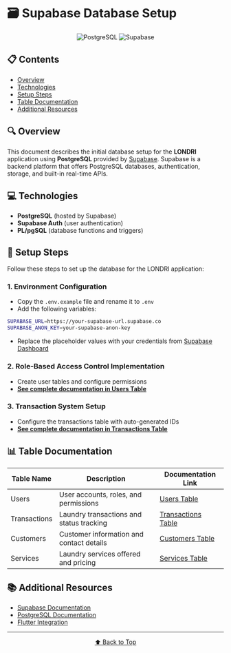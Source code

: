 # 🗃️ Supabase Database Setup

<div align="center">
  <img src="https://img.shields.io/badge/PostgreSQL-316192?style=for-the-badge&logo=postgresql&logoColor=white" alt="PostgreSQL"/>
  <img src="https://img.shields.io/badge/Supabase-3ECF8E?style=for-the-badge&logo=supabase&logoColor=white" alt="Supabase"/>
</div>

## 📋 Contents

- [Overview](#overview)
- [Technologies](#technologies)
- [Setup Steps](#setup-steps)
- [Table Documentation](#table-documentation)
- [Additional Resources](#additional-resources)

## 🔍 Overview

This document describes the initial database setup for the **LONDRI** application using
**PostgreSQL** provided by [Supabase](https://supabase.com/). Supabase is a backend platform that
offers PostgreSQL databases, authentication, storage, and built-in real-time APIs.

## 💻 Technologies

- **PostgreSQL** (hosted by Supabase)
- **Supabase Auth** (user authentication)
- **PL/pgSQL** (database functions and triggers)

## 🚀 Setup Steps

Follow these steps to set up the database for the LONDRI application:

### 1. Environment Configuration

- Copy the `.env.example` file and rename it to `.env`
- Add the following variables:

```bash
SUPABASE_URL=https://your-supabase-url.supabase.co
SUPABASE_ANON_KEY=your-supabase-anon-key
```

- Replace the placeholder values with your credentials from
  [Supabase Dashboard](https://supabase.com/dashboard/project/_/settings/api/)

### 2. Role-Based Access Control Implementation

- Create user tables and configure permissions
- **[See complete documentation in Users Table](./tables/users.md)**

### 3. Transaction System Setup

- Configure the transactions table with auto-generated IDs
- **[See complete documentation in Transactions Table](./tables/transactions.md)**

## 📊 Table Documentation

| Table Name   | Description                              | Documentation Link                             |
| ------------ | ---------------------------------------- | ---------------------------------------------- |
| Users        | User accounts, roles, and permissions    | [Users Table](./tables/users.md)               |
| Transactions | Laundry transactions and status tracking | [Transactions Table](./tables/transactions.md) |
| Customers    | Customer information and contact details | [Customers Table](./tables/customers.md)       |
| Services     | Laundry services offered and pricing     | [Services Table](./tables/services.md)         |

## 📚 Additional Resources

- [Supabase Documentation](https://supabase.com/docs)
- [PostgreSQL Documentation](https://www.postgresql.org/docs/)
- [Flutter Integration](https://supabase.com/docs/guides/getting-started/tutorials/with-flutter)

---

<div align="center">
  <a href="#">⬆️ Back to Top</a>
</div>
